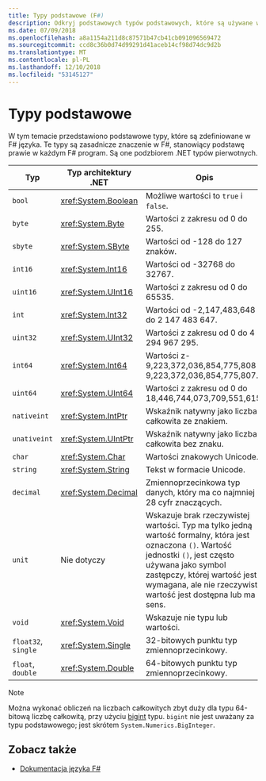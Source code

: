```yaml
---
title: Typy podstawowe (F#)
description: Odkryj podstawowych typów podstawowych, które są używane w F# języka.
ms.date: 07/09/2018
ms.openlocfilehash: a8a1154a211d8c87571b47cb41cb091096569472
ms.sourcegitcommit: ccd8c36b0d74d99291d41aceb14cf98d74dc9d2b
ms.translationtype: MT
ms.contentlocale: pl-PL
ms.lasthandoff: 12/10/2018
ms.locfileid: "53145127"
---
```

# <a name="basic-types"></a>Typy podstawowe

W tym temacie przedstawiono podstawowe typy, które są zdefiniowane w F# języka. Te typy są zasadnicze znaczenie w F#, stanowiący podstawę prawie w każdym F# program. Są one podzbiorem .NET typów pierwotnych.

|Typ|Typ architektury .NET|Opis|
|----|---------|-----------|
|`bool`|<xref:System.Boolean>|Możliwe wartości to `true` i `false`.|
|`byte`|<xref:System.Byte>|Wartości z zakresu od 0 do 255.|
|`sbyte`|<xref:System.SByte>|Wartości od -128 do 127 znaków.|
|`int16`|<xref:System.Int16>|Wartości od -32768 do 32767.|
|`uint16`|<xref:System.UInt16>|Wartości z zakresu od 0 do 65535.|
|`int`|<xref:System.Int32>|Wartości od -2,147,483,648 do 2 147 483 647.|
|`uint32`|<xref:System.UInt32>|Wartości z zakresu od 0 do 4 294 967 295.|
|`int64`|<xref:System.Int64>|Wartości z-9,223,372,036,854,775,808 9,223,372,036,854,775,807.|
|`uint64`|<xref:System.UInt64>|Wartości z zakresu od 0 do 18,446,744,073,709,551,615.|
|`nativeint`|<xref:System.IntPtr>|Wskaźnik natywny jako liczba całkowita ze znakiem.|
|`unativeint`|<xref:System.UIntPtr>|Wskaźnik natywny jako liczba całkowita bez znaku.|
|`char`|<xref:System.Char>|Wartości znakowych Unicode.|
|`string`|<xref:System.String>|Tekst w formacie Unicode.|
|`decimal`|<xref:System.Decimal>|Zmiennoprzecinkowa typ danych, który ma co najmniej 28 cyfr znaczących.|
|`unit`|Nie dotyczy|Wskazuje brak rzeczywistej wartości. Typ ma tylko jedną wartość formalny, która jest oznaczona `()`. Wartość jednostki `()`, jest często używana jako symbol zastępczy, której wartość jest wymagana, ale nie rzeczywistą wartość jest dostępna lub ma sens.|
|`void`|<xref:System.Void>|Wskazuje nie typu lub wartości.|
|`float32`, `single`|<xref:System.Single>|32-bitowych punktu typ zmiennoprzecinkowy.|
|`float`, `double`|<xref:System.Double>|64-bitowych punktu typ zmiennoprzecinkowy.|

> [!NOTE]
> Można wykonać obliczeń na liczbach całkowitych zbyt duży dla typu 64-bitową liczbę całkowitą, przy użyciu [bigint](https://msdn.microsoft.com/library/dc8be18d-4042-46c4-b136-2f21a84f6efa) typu. `bigint` nie jest uważany za typu podstawowego; jest skrótem `System.Numerics.BigInteger`.

## <a name="see-also"></a>Zobacz także

- [Dokumentacja języka F#](index.md)
